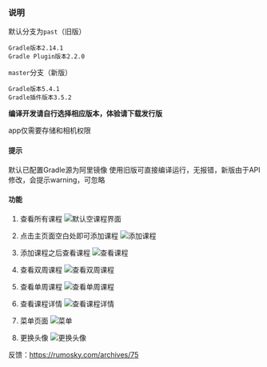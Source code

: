 ### 说明

默认分支为`past`（旧版）

```shell
Gradle版本2.14.1
Gradle Plugin版本2.2.0
```

`master`分支（新版）

```shell
Gradle版本5.4.1
Gradle插件版本3.5.2
```

**编译开发请自行选择相应版本，体验请下载发行版**

app仅需要存储和相机权限

#### 提示

默认已配置Gradle源为阿里镜像
使用旧版可直接编译运行，无报错，新版由于API修改，会提示warning，可忽略

#### 功能

1. 查看所有课程
![默认空课程界面](https://images.gitee.com/uploads/images/2019/1218/002038_44797cf3_1835738.jpeg "Screenshot_20191218_001238_com.example.kcb.jpg")

2. 点击主页面空白处即可添加课程
![添加课程](https://images.gitee.com/uploads/images/2019/1218/002123_4b04385f_1835738.jpeg "Screenshot_20191218_001430_com.example.kcb.jpg")

3. 添加课程之后查看课程
![查看课程](https://images.gitee.com/uploads/images/2019/1218/002156_10282298_1835738.jpeg "Screenshot_20191218_001606_com.example.kcb.jpg")

4. 查看双周课程
![查看双周课程](https://images.gitee.com/uploads/images/2019/1218/002341_61ad5629_1835738.jpeg "Screenshot_20191218_001622_com.example.kcb.jpg")

5. 查看单周课程
![查看单周课程](https://images.gitee.com/uploads/images/2019/1218/002449_984b240b_1835738.jpeg "Screenshot_20191218_001614_com.example.kcb.jpg")

6. 查看课程详情
![查看课程详情](https://images.gitee.com/uploads/images/2019/1218/002556_aed2f43c_1835738.jpeg "Screenshot_20191218_001630_com.example.kcb.jpg")

7. 菜单页面
![菜单](https://images.gitee.com/uploads/images/2019/1218/002227_c791d5b1_1835738.jpeg "Screenshot_20191218_001352_com.example.kcb.jpg")

8. 更换头像
![更换头像](https://images.gitee.com/uploads/images/2019/1218/002256_217437f0_1835738.jpeg "Screenshot_20191218_001651_com.example.kcb.jpg")

反馈：https://rumosky.com/archives/75
